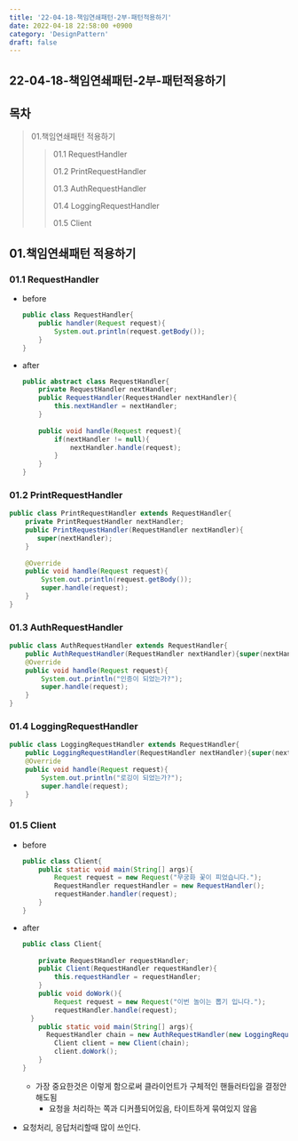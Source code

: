 ```yaml
---
title: '22-04-18-책임연쇄패턴-2부-패턴적용하기'
date: 2022-04-18 22:58:00 +0900
category: 'DesignPattern'
draft: false
---
```


## 22-04-18-책임연쇄패턴-2부-패턴적용하기

## 목차

> 01.책임연쇄패턴 적용하기
>
> > 01.1 RequestHandler
> >
> > 01.2 PrintRequestHandler
> >
> > 01.3 AuthRequestHandler
> >
> > 01.4 LoggingRequestHandler
> >
> > 01.5 Client

## 01.책임연쇄패턴 적용하기

### 01.1 RequestHandler

- before

  ```java
  public class RequestHandler{
      public handler(Request request){
          System.out.println(request.getBody());
      }
  }
  ```

- after

  ```java
  public abstract class RequestHandler{
      private RequestHandler nextHandler;
      public RequestHandler(RequestHandler nextHandler){
          this.nextHandler = nextHandler;
      }
      
      public void handle(Request request){
          if(nextHandler != null){
              nextHandler.handle(request);
          }
      }
  }
  ```

### 01.2 PrintRequestHandler

```java
public class PrintRequestHandler extends RequestHandler{
    private PrintRequestHandler nextHandler;
    public PrintRequestHandler(RequestHandler nextHandler){
       super(nextHandler);
    }
    
    @Override
    public void handle(Request request){
        System.out.println(request.getBody());
        super.handle(request);
    }
}
```

### 01.3 AuthRequestHandler

```java
public class AuthRequestHandler extends RequestHandler{
	public AuthRequestHandler(RequestHandler nextHandler){super(nextHandler);}
	@Override
	public void handle(Request request){
		System.out.println("인증이 되었는가?");
		super.handle(request);
	}
}
```

### 01.4 LoggingRequestHandler

```java
public class LoggingRequestHandler extends RequestHandler{
	public LoggingRequestHandler(RequestHandler nextHandler){super(nextHandler);}
	@Override
	public void handle(Request request){
		System.out.println("로깅이 되었는가?");
		super.handle(request);
	}
}
```

### 01.5 Client

- before

  ```java
  public class Client{
      public static void main(String[] args){
          Request request = new Request("무궁화 꽃이 피었습니다.");
          RequestHandler requestHandler = new RequestHandler();
          requestHander.handler(request);
      }
  }
  ```

- after

  ```java
  public class Client{
      
      private RequestHandler requestHandler;
      public Client(RequestHandler requestHandler){
          this.requestHandler = requestHandler;
      }
      public void doWork(){
          Request request = new Request("이번 놀이는 뽑기 입니다.");
          requestHandler.handle(request);
  	}
      public static void main(String[] args){
  		RequestHandler chain = new AuthRequestHandler(new LoggingRequestHandler(new PrintRequestHandler(null)));
          Client client = new Client(chain);
          client.doWork();
      }
  }
  ```

  - 가장 중요한것은 이렇게 함으로써 클라이언트가 구체적인 핸들러타입을 결정안해도됨
    - 요청을 처리하는 쪽과 디커플되어있음, 타이트하게 묶여있지 않음

- 요청처리, 응답처리할때 많이 쓰인다.